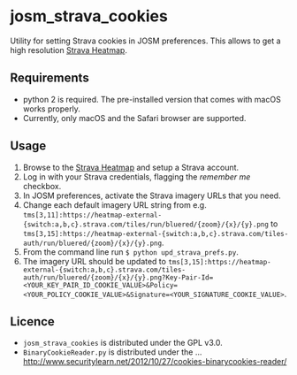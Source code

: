 # josm_strava_cookies
Utility for setting Strava cookies in JOSM preferences. This allows to get a high resolution [Strava Heatmap](https://www.strava.com/heatmap).

## Requirements
- python 2 is required. The pre-installed version that comes with macOS works properly.
- Currently, only macOS and the Safari browser are supported.

## Usage
1. Browse to the [Strava Heatmap](https://www.strava.com/heatmap) and setup a Strava account.
2. Log in with your Strava credentials, flagging the *remember me* checkbox.
3. In JOSM preferences, activate the Strava imagery URLs that you need.
4. Change each default imagery URL string from e.g.
`tms[3,11]:https://heatmap-external-{switch:a,b,c}.strava.com/tiles/run/bluered/{zoom}/{x}/{y}.png`
to `tms[3,15]:https://heatmap-external-{switch:a,b,c}.strava.com/tiles-auth/run/bluered/{zoom}/{x}/{y}.png`.
5. From the command line run `$ python upd_strava_prefs.py`.
6. The imagery URL should be updated to `tms[3,15]:https://heatmap-external-{switch:a,b,c}.strava.com/tiles-auth/run/bluered/{zoom}/{x}/{y}.png?Key-Pair-Id=<YOUR_KEY_PAIR_ID_COOKIE_VALUE>&Policy=<YOUR_POLICY_COOKIE_VALUE>&Signature=<YOUR_SIGNATURE_COOKIE_VALUE>`.

## Licence
- `josm_strava_cookies` is distributed under the GPL v3.0.
- `BinaryCookieReader.py` is distributed under the ...
http://www.securitylearn.net/2012/10/27/cookies-binarycookies-reader/
